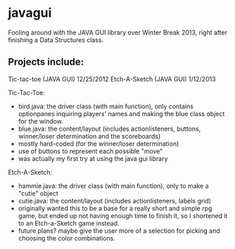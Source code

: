javagui
=======

Fooling around with the JAVA GUI library over Winter Break 2013, right after finishing a Data Structures class.

Projects include: 
----
Tic-tac-toe (JAVA GUI)  12/25/2012
Etch-A-Sketch (JAVA GUI) 1/12/2013

Tic-Tac-Toe:
- bird.java: the driver class (with main function), only contains optionpanes inquiring players' names and making the blue class object for the window.
- blue.java: the content/layout (includes actionlisteners, buttons, winner/loser determination and the scoreboards)
- mostly hard-coded (for the winner/loser determination)
- use of buttons to represent each possible "move"
- was actually my first try at using the java gui library

Etch-A-Sketch:
- hammie.java: the driver class (with main function), only to make a "cutie" object
- cutie.java: the content/layout (includes actionlisteners, labels grid)
- originally wanted this to be a base for a really short and simple rpg game, but ended up not having enough time to finish it, so I shortened it to an Etch-a-Sketch game instead. 
- future plans? maybe give the user more of a selection for picking and choosing the color combinations.
